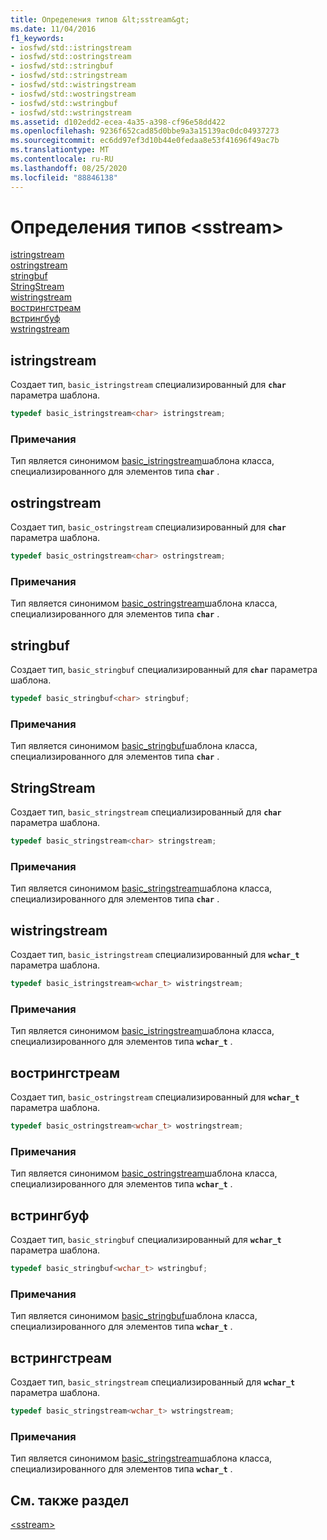 ```yaml
---
title: Определения типов &lt;sstream&gt;
ms.date: 11/04/2016
f1_keywords:
- iosfwd/std::istringstream
- iosfwd/std::ostringstream
- iosfwd/std::stringbuf
- iosfwd/std::stringstream
- iosfwd/std::wistringstream
- iosfwd/std::wostringstream
- iosfwd/std::wstringbuf
- iosfwd/std::wstringstream
ms.assetid: d102edd2-ecea-4a35-a398-cf96e58dd422
ms.openlocfilehash: 9236f652cad85d0bbe9a3a15139ac0dc04937273
ms.sourcegitcommit: ec6dd97ef3d10b44e0fedaa8e53f41696f49ac7b
ms.translationtype: MT
ms.contentlocale: ru-RU
ms.lasthandoff: 08/25/2020
ms.locfileid: "88846138"
---
```

# <a name="ltsstreamgt-typedefs"></a>Определения типов &lt;sstream&gt;

[istringstream](#istringstream)\
[ostringstream](#ostringstream)\
[stringbuf](#stringbuf)\
[StringStream](#stringstream)\
[wistringstream](#wistringstream)\
[вострингстреам](#wostringstream)\
[встрингбуф](#wstringbuf)\
[wstringstream](#wstringstream)

## <a name="istringstream"></a><a name="istringstream"></a> istringstream

Создает тип, `basic_istringstream` специализированный для **`char`** параметра шаблона.

```cpp
typedef basic_istringstream<char> istringstream;
```

### <a name="remarks"></a>Примечания

Тип является синонимом [basic_istringstream](../standard-library/basic-istringstream-class.md)шаблона класса, специализированного для элементов типа **`char`** .

## <a name="ostringstream"></a><a name="ostringstream"></a> ostringstream

Создает тип, `basic_ostringstream` специализированный для **`char`** параметра шаблона.

```cpp
typedef basic_ostringstream<char> ostringstream;
```

### <a name="remarks"></a>Примечания

Тип является синонимом [basic_ostringstream](../standard-library/basic-ostringstream-class.md)шаблона класса, специализированного для элементов типа **`char`** .

## <a name="stringbuf"></a><a name="stringbuf"></a> stringbuf

Создает тип, `basic_stringbuf` специализированный для **`char`** параметра шаблона.

```cpp
typedef basic_stringbuf<char> stringbuf;
```

### <a name="remarks"></a>Примечания

Тип является синонимом [basic_stringbuf](../standard-library/basic-stringbuf-class.md)шаблона класса, специализированного для элементов типа **`char`** .

## <a name="stringstream"></a><a name="stringstream"></a> StringStream

Создает тип, `basic_stringstream` специализированный для **`char`** параметра шаблона.

```cpp
typedef basic_stringstream<char> stringstream;
```

### <a name="remarks"></a>Примечания

Тип является синонимом [basic_stringstream](../standard-library/basic-stringstream-class.md)шаблона класса, специализированного для элементов типа **`char`** .

## <a name="wistringstream"></a><a name="wistringstream"></a> wistringstream

Создает тип, `basic_istringstream` специализированный для **`wchar_t`** параметра шаблона.

```cpp
typedef basic_istringstream<wchar_t> wistringstream;
```

### <a name="remarks"></a>Примечания

Тип является синонимом [basic_istringstream](../standard-library/basic-istringstream-class.md)шаблона класса, специализированного для элементов типа **`wchar_t`** .

## <a name="wostringstream"></a><a name="wostringstream"></a> вострингстреам

Создает тип, `basic_ostringstream` специализированный для **`wchar_t`** параметра шаблона.

```cpp
typedef basic_ostringstream<wchar_t> wostringstream;
```

### <a name="remarks"></a>Примечания

Тип является синонимом [basic_ostringstream](../standard-library/basic-ostringstream-class.md)шаблона класса, специализированного для элементов типа **`wchar_t`** .

## <a name="wstringbuf"></a><a name="wstringbuf"></a> встрингбуф

Создает тип, `basic_stringbuf` специализированный для **`wchar_t`** параметра шаблона.

```cpp
typedef basic_stringbuf<wchar_t> wstringbuf;
```

### <a name="remarks"></a>Примечания

Тип является синонимом [basic_stringbuf](../standard-library/basic-stringbuf-class.md)шаблона класса, специализированного для элементов типа **`wchar_t`** .

## <a name="wstringstream"></a><a name="wstringstream"></a> встрингстреам

Создает тип, `basic_stringstream` специализированный для **`wchar_t`** параметра шаблона.

```cpp
typedef basic_stringstream<wchar_t> wstringstream;
```

### <a name="remarks"></a>Примечания

Тип является синонимом [basic_stringstream](../standard-library/basic-stringstream-class.md)шаблона класса, специализированного для элементов типа **`wchar_t`** .

## <a name="see-also"></a>См. также раздел

[\<sstream>](../standard-library/sstream.md)
